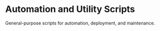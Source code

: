 # Automation and Utility Scripts

General-purpose scripts for automation, deployment, and maintenance.
